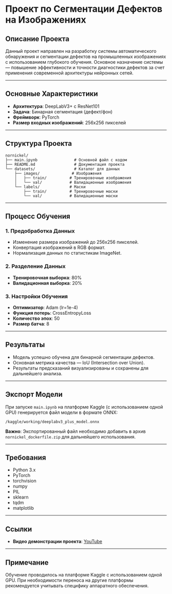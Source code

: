 # Проект по Сегментации Дефектов на Изображениях

## Описание Проекта
Данный проект направлен на разработку системы автоматического обнаружения и сегментации дефектов на промышленных изображениях с использованием глубокого обучения. Основное назначение системы — повышение эффективности и точности диагностики дефектов за счет применения современной архитектуры нейронных сетей.

---

## Основные Характеристики
- **Архитектура**: DeepLabV3+ с ResNet101
- **Задача**: Бинарная сегментация (дефект/фон)
- **Фреймворк**: PyTorch
- **Размер входных изображений**: 256x256 пикселей

---

## Структура Проекта
```
nornickel/
├── main.ipynb                # Основной файл с кодом
├── README.md                 # Документация проекта
└── datasets/                 # Каталог для данных
    ├── images/              # Изображения
    │   ├── train/          # Тренировочные изображения
    │   └── val/            # Валидационные изображения
    └── labels/             # Маски
        ├── train/          # Тренировочные маски
        └── val/            # Валидационные маски
```

---

## Процесс Обучения

### 1. Предобработка Данных
- Изменение размера изображений до 256x256 пикселей.
- Конвертация изображений в RGB формат.
- Нормализация данных по статистикам ImageNet.

### 2. Разделение Данных
- **Тренировочная выборка**: 80%
- **Валидационная выборка**: 20%

### 3. Настройки Обучения
- **Оптимизатор**: Adam (lr=1e-4)
- **Функция потерь**: CrossEntropyLoss
- **Количество эпох**: 50
- **Размер батча**: 8

---

## Результаты
- Модель успешно обучена для бинарной сегментации дефектов.
- Основная метрика качества — IoU (Intersection over Union).
- Результаты предсказаний визуализированы и сохранены для дальнейшего анализа.

---

## Экспорт Модели
При запуске `main.ipynb` на платформе Kaggle (с использованием одной GPU) генерируется файл модели в формате ONNX:
```
/kaggle/working/deeplabv3_plus_model.onnx
```

**Важно**: Экспортированный файл необходимо добавить в архив `nornickel_dockerfile.zip` для дальнейшего использования.

---

## Требования
- Python 3.x
- PyTorch
- torchvision
- numpy
- PIL
- sklearn
- tqdm
- matplotlib

---

## Ссылки
- **Видео демонстрации проекта**: [YouTube](https://youtu.be/i7mqUOjV_w0)

---

## Примечание
Обучение проводилось на платформе Kaggle с использованием одной GPU. При необходимости переноса на другие платформы рекомендуется учитывать специфику аппаратного обеспечения.

